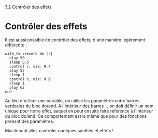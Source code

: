 7.2 Contrôler des effets

# Contrôler des effets

Il est aussi possible de contrôler des effets, d'une manière
légèrement différente :

```
with_fx :reverb do |r|
  play 50
  sleep 0.5
  control r, mix: 0.7
  play 55
  sleep 1
  control r, mix: 0.9
  sleep 1
  play 62
end
```

Au lieu d'utiliser une variable, on utilise les paramètres entre
barres verticales du bloc do/end. A l'intérieur des barres `|`, on
doit définir un nom unique pour notre effet, auquel on peut ensuite
faire référence à l'intérieur du bloc do/end. Ce comportement est le
même que pour des fonctions prenant des paramètres.

Maintenant allez contrôler quelques synthés et effets !
